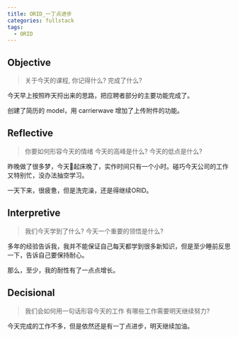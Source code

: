 ```yaml
---
title: ORID_一丁点进步
categories: fullstack
tags:
  - ORID
---
```


## Objective
> 关于今天的课程, 你记得什么?
> 完成了什么?

今天早上按照昨天捋出来的思路，把应聘者部分的主要功能完成了。

创建了简历的 model，用 carrierwave 增加了上传附件的功能。

## Reflective
> 你要如何形容今天的情绪
> 今天的高峰是什么?
> 今天的低点是什么?

昨晚做了很多梦，今天起床晚了，实作时间只有一个小时。碰巧今天公司的工作又特别忙，没办法抽空学习。

一天下来，很疲惫，但是洗完澡，还是得继续ORID。

## Interpretive
> 我们今天学到了什么?
> 今天一个重要的领悟是什么?

多年的经验告诉我，我并不能保证自己每天都学到很多新知识，但是至少睡前反思一下，告诉自己要保持耐心。

那么，至少，我的耐性有了一点点增长。

## Decisional
> 我们会如何用一句话形容今天的工作
> 有哪些工作需要明天继续努力?

今天完成的工作不多，但是依然还是有一丁点进步，明天继续加油。
